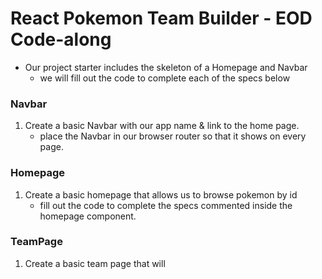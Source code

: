 # React Pokemon Team Builder - EOD Code-along

- Our project starter includes the skeleton of a Homepage and Navbar
  - we will fill out the code to complete each of the specs below

### Navbar

1. Create a basic Navbar with our app name & link to the home page.
   - place the Navbar in our browser router so that it shows on every page.

### Homepage

1. Create a basic homepage that allows us to browse pokemon by id
   - fill out the code to complete the specs commented inside the homepage component.

### TeamPage

1. Create a basic team page that will
